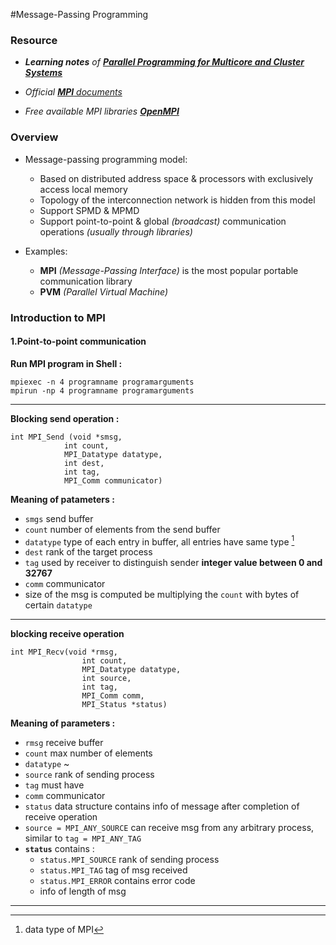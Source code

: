 #Message-Passing Programming

### Resource
* *__Learning notes__ of __[Parallel Programming for Multicore and Cluster Systems][Amazon_book_link_ref]__* 

* *Official [__MPI__ documents][mpi_docs_ref]*

* *Free available MPI libraries [__OpenMPI__][openmpi_ref]*






### Overview


* Message-passing programming model:
	* Based on distributed address space & processors with exclusively access local memory
	* Topology of the interconnection network is hidden from this model
	* Support SPMD & MPMD
	* Support point-to-point & global _(broadcast)_ communication operations _(usually through libraries)_
	
* Examples:

	* __MPI__ _(Message-Passing Interface)_ is the most popular portable communication library
	* __PVM__ _(Parallel Virtual Machine)_ 







### Introduction to MPI

#### 1.Point-to-point communication


__Run MPI program in Shell :__

	mpiexec -n 4 programname programarguments
	mpirun -np 4 programname programarguments

---
__Blocking send operation :__
	
	int MPI_Send (void *smsg,
				int count,
				MPI_Datatype datatype,
				int dest,
				int tag,
				MPI_Comm communicator)


__Meaning of patameters :__

* `smgs` send buffer
* `count` number of elements from the send buffer
* `datatype` type of each entry in buffer, all entries have same type [^1]
* `dest` rank of the target process
* `tag` used by receiver to distinguish sender __integer value between 0 and 32767__
* `comm` communicator
* size of the msg is computed be multiplying the `count` with bytes of certain `datatype`


---



__blocking receive operation__

	int MPI_Recv(void *rmsg,
					int count,
					MPI_Datatype datatype,
					int source,
					int tag,
					MPI_Comm comm,
					MPI_Status *status)


__Meaning of parameters :__

* `rmsg` receive buffer
* `count` max number of elements
* `datatype` ~
* `source` rank of sending process
* `tag` must have
* `comm` communicator
* `status` data structure contains info of message after completion of receive operation
* `source = MPI_ANY_SOURCE` can receive msg from any arbitrary process, similar to `tag = MPI_ANY_TAG`
* __`status`__ contains :
	* `status.MPI_SOURCE` rank of sending process
	* `status.MPI_TAG` tag of msg received
	* `status.MPI_ERROR` contains error code
	* info of length of msg

---






[^1]: data type of MPI


[Amazon_book_link_ref]:http://www.amazon.com/s/ref=nb_sb_ss_c_0_25?url=search-alias%3Dstripbooks&field-keywords=parallel+programming+for+multicore+and+cluster+systems&sprefix=parallel+programming+for+multicore+and+cluster+systems%2Caps%2C348 "Book list on Amazon"

[mpi_docs_ref]:http://www.mpi-forum.org/docs/docs.html "MPI official documents reference"

[openmpi_ref]:http://www.open-mpi.org/ "openmpi opensource website"

